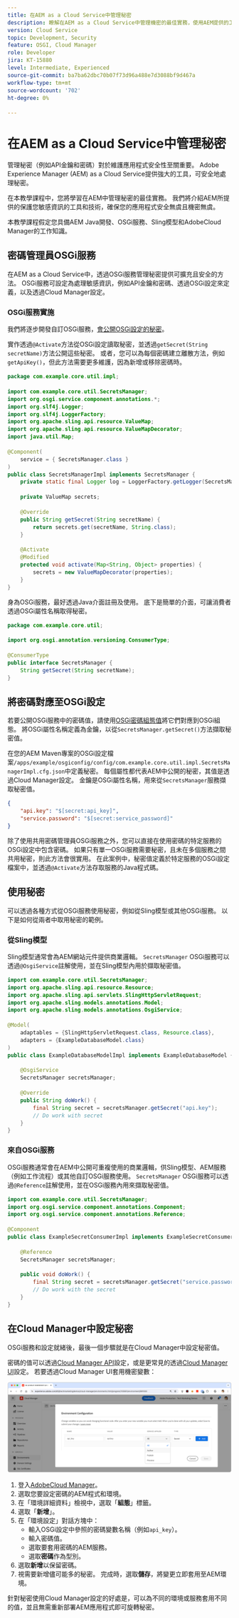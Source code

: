 ```yaml
---
title: 在AEM as a Cloud Service中管理秘密
description: 瞭解在AEM as a Cloud Service中管理機密的最佳實務，使用AEM提供的工具和技術來保護您的敏感資訊，確保您的應用程式安全保密。
version: Cloud Service
topic: Development, Security
feature: OSGI, Cloud Manager
role: Developer
jira: KT-15880
level: Intermediate, Experienced
source-git-commit: ba7ba62dbc70b07f73d96a488e7d3088bf9d467a
workflow-type: tm+mt
source-wordcount: '702'
ht-degree: 0%

---
```



# 在AEM as a Cloud Service中管理秘密

管理秘密（例如API金鑰和密碼）對於維護應用程式安全性至關重要。 Adobe Experience Manager (AEM) as a Cloud Service提供強大的工具，可安全地處理秘密。

在本教學課程中，您將學習在AEM中管理秘密的最佳實務。 我們將介紹AEM所提供的保護您敏感資訊的工具和技術，確保您的應用程式安全無虞且機密無虞。

本教學課程假定您具備AEM Java開發、OSGi服務、Sling模型和AdobeCloud Manager的工作知識。

## 密碼管理員OSGi服務

在AEM as a Cloud Service中，透過OSGi服務管理秘密提供可擴充且安全的方法。 OSGi服務可設定為處理敏感資訊，例如API金鑰和密碼、透過OSGi設定來定義，以及透過Cloud Manager設定。

### OSGi服務實施

我們將逐步開發自訂OSGi服務，[會公開OSGi設定的秘密](https://experienceleague.adobe.com/en/docs/experience-manager-cloud-service/content/implementing/deploying/configuring-osgi#secret-configuration-values)。

實作透過`@Activate`方法從OSGi設定讀取秘密，並透過`getSecret(String secretName)`方法公開這些秘密。 或者，您可以為每個密碼建立離散方法，例如`getApiKey()`，但此方法需要更多維護，因為新增或移除密碼時。

```java
package com.example.core.util.impl;

import com.example.core.util.SecretsManager;
import org.osgi.service.component.annotations.*;
import org.slf4j.Logger;
import org.slf4j.LoggerFactory;
import org.apache.sling.api.resource.ValueMap;
import org.apache.sling.api.resource.ValueMapDecorator;
import java.util.Map;

@Component(
    service = { SecretsManager.class }
)
public class SecretsManagerImpl implements SecretsManager {
    private static final Logger log = LoggerFactory.getLogger(SecretsManagerImpl.class);
 
    private ValueMap secrets;

    @Override
    public String getSecret(String secretName) {
        return secrets.get(secretName, String.class);
    }

    @Activate
    @Modified
    protected void activate(Map<String, Object> properties) {
        secrets = new ValueMapDecorator(properties);
    }
}
```

身為OSGi服務，最好透過Java介面註冊及使用。 底下是簡單的介面，可讓消費者透過OSGi屬性名稱取得秘密。

```java
package com.example.core.util;

import org.osgi.annotation.versioning.ConsumerType;

@ConsumerType
public interface SecretsManager {
    String getSecret(String secretName);
}
```

## 將密碼對應至OSGi設定

若要公開OSGi服務中的密碼值，請使用[OSGi密碼組態值](https://experienceleague.adobe.com/en/docs/experience-manager-cloud-service/content/implementing/deploying/configuring-osgi#secret-configuration-values)將它們對應到OSGi組態。 將OSGi屬性名稱定義為金鑰，以從`SecretsManager.getSecret()`方法擷取秘密值。

在您的AEM Maven專案的OSGi設定檔案`/apps/example/osgiconfig/config/com.example.core.util.impl.SecretsManagerImpl.cfg.json`中定義秘密。 每個屬性都代表AEM中公開的秘密，其值是透過Cloud Manager設定。 金鑰是OSGi屬性名稱，用來從`SecretsManager`服務擷取秘密值。

```json
{
    "api.key": "$[secret:api_key]",
    "service.password": "$[secret:service_password]"
}
```

除了使用共用密碼管理員OSGi服務之外，您可以直接在使用密碼的特定服務的OSGi設定中包含密碼。 如果只有單一OSGi服務需要秘密，且未在多個服務之間共用秘密，則此方法會很實用。 在此案例中，秘密值定義於特定服務的OSGi設定檔案中，並透過`@Activate`方法存取服務的Java程式碼。

## 使用秘密

可以透過各種方式從OSGi服務使用秘密，例如從Sling模型或其他OSGi服務。 以下是如何從兩者中取用秘密的範例。

### 從Sling模型

Sling模型通常會為AEM網站元件提供商業邏輯。 `SecretsManager` OSGi服務可以透過`@OsgiService`註解使用，並在Sling模型內用於擷取秘密值。

```java
import com.example.core.util.SecretsManager;
import org.apache.sling.api.resource.Resource;
import org.apache.sling.api.servlets.SlingHttpServletRequest;
import org.apache.sling.models.annotations.Model;
import org.apache.sling.models.annotations.OsgiService;

@Model(
    adaptables = {SlingHttpServletRequest.class, Resource.class},
    adapters = {ExampleDatabaseModel.class}
)
public class ExampleDatabaseModelImpl implements ExampleDatabaseModel {

    @OsgiService
    SecretsManager secretsManager;

    @Override 
    public String doWork() {
        final String secret = secretsManager.getSecret("api.key");
        // Do work with secret
    }
}
```

### 來自OSGi服務

OSGi服務通常會在AEM中公開可重複使用的商業邏輯，供Sling模型、AEM服務（例如工作流程）或其他自訂OSGi服務使用。 `SecretsManager` OSGi服務可以透過`@Reference`註解使用，並在OSGi服務內用來擷取秘密值。

```java
import com.example.core.util.SecretsManager;
import org.osgi.service.component.annotations.Component;
import org.osgi.service.component.annotations.Reference;

@Component
public class ExampleSecretConsumerImpl implements ExampleSecretConsumer {

    @Reference
    SecretsManager secretsManager;

    public void doWork() {
        final String secret = secretsManager.getSecret("service.password");
        // Do work with the secret
    }
}
```

## 在Cloud Manager中設定秘密

OSGi服務和設定就緒後，最後一個步驟就是在Cloud Manager中設定秘密值。

密碼的值可以透過[Cloud Manager API](https://developer.adobe.com/experience-cloud/cloud-manager/reference/api/#tag/Variables)設定，或是更常見的透過[Cloud Manager UI](https://experienceleague.adobe.com/en/docs/experience-manager-cloud-service/content/implementing/using-cloud-manager/environment-variables#overview)設定。 若要透過Cloud Manager UI套用機密變數：

![Cloud Manager密碼設定](./assets/secrets/cloudmanager-configuration.png)

1. 登入[AdobeCloud Manager](https://my.cloudmanager.adobe.com)。
1. 選取您要設定密碼的AEM程式和環境。
1. 在「環境詳細資料」檢視中，選取「**組態**」標籤。
1. 選取「**新增**」。
1. 在「環境設定」對話方塊中：
   - 輸入OSGi設定中參照的密碼變數名稱（例如`api_key`）。
   - 輸入密碼值。
   - 選取要套用密碼的AEM服務。
   - 選取&#x200B;**密碼**&#x200B;作為型別。
1. 選取&#x200B;**新增**&#x200B;以保留密碼。
1. 視需要新增儘可能多的秘密。 完成時，選取&#x200B;**儲存**，將變更立即套用至AEM環境。

針對秘密使用Cloud Manager設定的好處是，可以為不同的環境或服務套用不同的值，並且無需重新部署AEM應用程式即可旋轉秘密。

